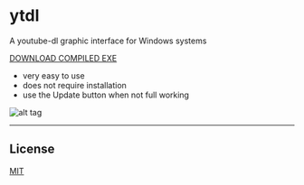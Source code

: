 # ytdl

A youtube-dl graphic interface for Windows systems

[DOWNLOAD COMPILED EXE](https://github.com/simon387/ytdl/releases)

+ very easy to use
+ does not require installation
+ use the Update button when not full working

![alt tag](https://user-images.githubusercontent.com/18740246/44402475-2f0bbd80-a552-11e8-925f-ca99dfda68be.png)

---

## License

[MIT](https://github.com/simon387/ytdl/blob/master/LICENSE)
